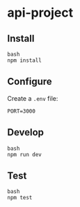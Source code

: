 # api-project

## Install

```
bash
npm install
```

## Configure

Create a `.env` file:

```
PORT=3000
```

## Develop

```
bash
npm run dev
```

## Test

```
bash
npm test
```
